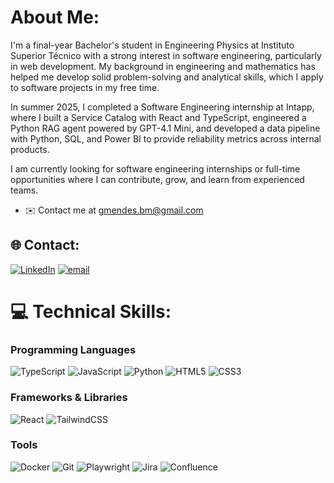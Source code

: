 # About Me:
I'm a final-year Bachelor's student in Engineering Physics at Instituto Superior Técnico with a strong interest in software engineering, particularly in web development. My background in engineering and mathematics has helped me develop solid problem-solving and analytical skills, which I apply to software projects in my free time.

In summer 2025, I completed a Software Engineering internship at Intapp, where I built a Service Catalog with React and TypeScript, engineered a Python RAG agent powered by GPT-4.1 Mini, and developed a data pipeline with Python, SQL, and Power BI to provide reliability metrics across internal products.

I am currently looking for software engineering internships or full-time opportunities where I can contribute, grow, and learn from experienced teams.

* ✉️  Contact me at [gmendes.bm@gmail.com](mailto:gmendes.bm@gmail.com)


## 🌐 Contact:
[![LinkedIn](https://img.shields.io/badge/LinkedIn-%230077B5.svg?logo=linkedin&logoColor=white)](https://linkedin.com/in/gmendes-bm) [![email](https://img.shields.io/badge/Email-D14836?logo=gmail&logoColor=white)](mailto:gmendes.bm@gmail.com)

# 💻 Technical Skills:
### Programming Languages
![TypeScript](https://img.shields.io/badge/typescript-%23007ACC.svg?style=for-the-badge&logo=typescript&logoColor=white) ![JavaScript](https://img.shields.io/badge/javascript-%23323330.svg?style=for-the-badge&logo=javascript&logoColor=%23F7DF1E) ![Python](https://img.shields.io/badge/python-3670A0?style=for-the-badge&logo=python&logoColor=ffdd54) ![HTML5](https://img.shields.io/badge/html5-%23E34F26.svg?style=for-the-badge&logo=html5&logoColor=white) ![CSS3](https://img.shields.io/badge/css3-%231572B6.svg?style=for-the-badge&logo=css3&logoColor=white)

### Frameworks & Libraries
![React](https://img.shields.io/badge/react-%2320232a.svg?style=for-the-badge&logo=react&logoColor=%2361DAFB) ![TailwindCSS](https://img.shields.io/badge/tailwindcss-%2338B2AC.svg?style=for-the-badge&logo=tailwind-css&logoColor=white)

### Tools
![Docker](https://img.shields.io/badge/docker-%230db7ed.svg?style=for-the-badge&logo=docker&logoColor=white) ![Git](https://img.shields.io/badge/git-%23F05033.svg?style=for-the-badge&logo=git&logoColor=white) ![Playwright](https://img.shields.io/badge/playwright-%232EAD33.svg?style=for-the-badge&logo=playwright&logoColor=white) ![Jira](https://img.shields.io/badge/jira-%230A0FFF.svg?style=for-the-badge&logo=jira&logoColor=white) ![Confluence](https://img.shields.io/badge/confluence-%23172BF4.svg?style=for-the-badge&logo=confluence&logoColor=white)

<!-- Created with GPRM ( https://gprm.itsvg.in ) -->
